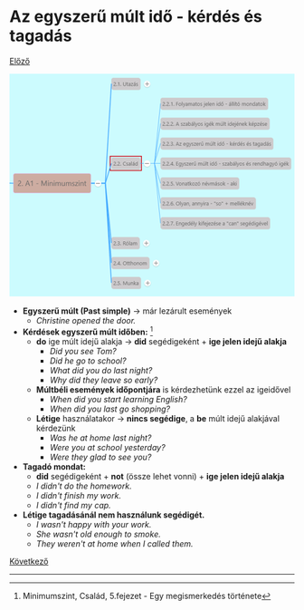 # Az egyszerű múlt idő - kérdés és tagadás

[Előző](2.md)

![2.2](images/2.2.png)

* **Egyszerű múlt (Past simple)** -> már lezárult események
  * *Christine opened the door.*
* **Kérdések egyszerű múlt időben:** [^1]
  * **do** ige múlt idejű alakja -> **did** segédigeként + **ige jelen idejű alakja**
    * *Did you see Tom?*
    * *Did he go to school?*
    * *What did you do last night?*
    * *Why did they leave so early?*
  * **Múltbéli események időpontjára** is kérdezhetünk ezzel az igeidővel
    * *When did you start learning English?*
    * *When did you last go shopping?*
  * **Létige** használatakor -> **nincs segédige**, a **be** múlt idejű alakjával kérdezünk
    * *Was he at home last night?*
    * *Were you at school yesterday?*
    * *Were they glad to see you?*
* **Tagadó mondat:**
  * **did** segédigeként + **not** (össze lehet vonni) + **ige jelen idejű alakja**
  * *I didn't do the homework.*
  * *I didn't finish my work.*
  * *I didn't find my cap.*
* **Létige tagadásánál nem használunk segédigét.**
  * *I wasn't happy with your work.*
  * *She wasn't old enough to smoke.*
  * *They weren't at home when I called them.*

[Következő](4.md)

---
[^1]: Minimumszint, Család, 5.fejezet - Egy megismerkedés története